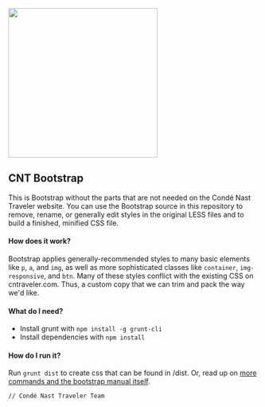 <img src="http://photos.cntraveler.com/2015/01/06/54abf33b7d23454b52671fe7_cnt-logo.jpg" width="300">

## CNT Bootstrap
This is Bootstrap without the parts that are not needed on the Condé Nast Traveler website. You can use the Bootstrap source in this repository to remove, rename, or generally edit styles in the original LESS files and to build a finished, minified CSS file.

#### How does it work?
Bootstrap applies generally-recommended styles to many basic elements like `p`, `a`, and `img`, as well as more sophisticated classes like `container`, `img-responsive`, and `btn`. Many of these styles conflict with the existing CSS on cntraveler.com. Thus, a custom copy that we can trim and pack the way we'd like.

#### What do I need?
+ Install grunt with `npm install -g grunt-cli`
+ Install dependencies with `npm install`

#### How do I run it?
Run `grunt dist` to create css that can be found in /dist. Or, read up on [more commands and the bootstrap manual itself](http://getbootstrap.com). 

`// Condé Nast Traveler Team`
